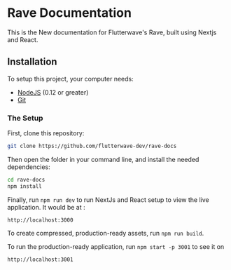 # Rave Documentation

This is the New documentation for Flutterwave's Rave, built using Nextjs and React.

## Installation

To setup this project, your computer needs:

- [NodeJS](https://nodejs.org/en/) (0.12 or greater)
- [Git](https://git-scm.com/)

### The Setup

First, clone this repository:

```bash
git clone https://github.com/flutterwave-dev/rave-docs
```

Then open the folder in your command line, and install the needed dependencies:

```bash
cd rave-docs
npm install
```


Finally, run `npm run dev` to run NextJs and React setup to view the live application. It would be at :

```
http://localhost:3000
```

To create compressed, production-ready assets, run `npm run build`.

To run the production-ready application, run `npm start -p 3001` to see it on 

```
http://localhost:3001
```